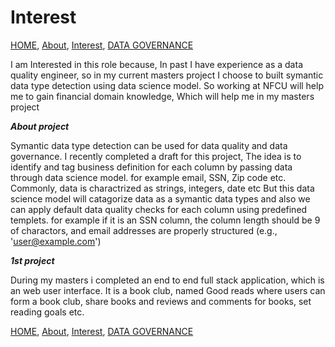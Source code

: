 # Interest

<!-- TOC -->
[HOME](https://github.com/bathai420/interview_data_quality/tree/main), 
[About](https://github.com/bathai420/interview_data_quality/blob/main/About/README.md),
[Interest](https://github.com/bathai420/interview_data_quality/blob/main/Interest/README.md), 
[DATA GOVERNANCE](https://github.com/bathai420/interview_data_quality/blob/main/DataGovernance/README.md)

I am Interested in this role because, In past I have experience as a data quality engineer, so in my current masters project I choose to built symantic data type detection using data science model. So working at NFCU will help me to gain financial domain knowledge, Which will help me in my masters project

**_About project_**

Symantic data type detection can be used for data quality and data governance. I recently completed a draft for this project, The idea is to identify and tag business definition for each column by passing data through data science model. for example email, SSN, Zip code etc. Commonly, data is charactrized as strings, integers, date etc But this data science model will catagorize data as a symantic data types and also we can apply default data quality checks for each column using predefined templets. for example if it is an SSN column, the column length should be 9 of charactors, and email addresses are properly structured (e.g., 'user@example.com')

**_1st project_**

During my masters i completed an end to end full stack application, which is an web user interface. It is a book club, named Good reads where users can form a book club, share books and reviews and comments for books, set reading goals etc.

[HOME](https://github.com/bathai420/interview_data_quality/tree/main), 
[About](https://github.com/bathai420/interview_data_quality/blob/main/About/README.md),
[Interest](https://github.com/bathai420/interview_data_quality/blob/main/Interest/README.md), 
[DATA GOVERNANCE](https://github.com/bathai420/interview_data_quality/blob/main/DataGovernance/README.md)